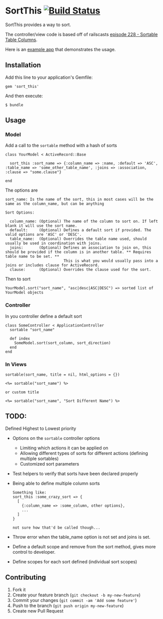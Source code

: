 # SortThis [![Build Status](https://secure.travis-ci.org/spullen/sort_this.png)](http://travis-ci.org/spullen/sort_this)

SortThis provides a way to sort.

The controller/view code is based off of railscasts [episode 228 - Sortable Table Columns](http://railscasts.com/episodes/228-sortable-table-columns).

Here is an [example app](https://github.com/spullen/sort_example) that demonstrates the usage.

## Installation

Add this line to your application's Gemfile:

    gem 'sort_this'

And then execute:

    $ bundle

## Usage

### Model

Add a call to the `sortable` method with a hash of sorts

    class YourModel < ActiveRecord::Base
      
      sort_this :sort_name => {:column_name => :name, :default => 'ASC', :table_name => 'some_other_table_name', :joins => :association, :clause => "some.clause"}
      
    end
    
The options are

    sort_name: Is the name of the sort, this in most cases will be the same as the column_name, but can be anything
    
    Sort Options:
    
      column_name: (Optional) The name of the column to sort on. If left blank it will use the sort name.
      default:     (Optional) Defines a default sort if provided. The valid options are 'ASC' or 'DESC'.
      table_name:  (Optional) Overrides the table name used, should usually be used in coordination with joins.
      joins:       (Optional) Defines an association to join on, this should be provided if the column is in another table. ** Requires table name to be set. **
                              This is what you would usually pass into a joins or includes clause for ActiveRecord.
      clause:      (Optional) Overrides the clause used for the sort.
      
Then to sort

    YourModel.sort("sort_name", "asc|desc|ASC|DESC") => sorted list of YourModel objects
    
### Controller

In you controller define a default sort

    class SomeController < ApplicationController
      sortable "sort_name"
      
      def index
        SomeModel.sort(sort_column, sort_direction)
      end
    end
    
### In Views

    sortable(sort_name, title = nil, html_options = {})
    
    <%= sortable("sort_name") %>
    
    or custom title

    <%= sortable("sort_name", "Sort Different Name") %>
    
## TODO:

Defined Highest to Lowest priority

- Options on the `sortable` controller options
    - Limiting which actions it can be applied on
    - Allowing different types of sorts for different actions (defining multiple sortables)
    - Customized sort parameters
- Test helpers to verify that sorts have been declared properly
- Being able to define multiple column sorts

      Something like:
      sort_this :some_crazy_sort => {
        [
          {:column_name => :some_column, other options},
          ...
        ] 
      }
    
      not sure how that'd be called though...

- Throw error when the table_name option is not set and joins is set.
- Define a default scope and remove from the sort method, gives more control to developer.
- Define scopes for each sort defined (individual sort scopes)

## Contributing

1. Fork it
2. Create your feature branch (`git checkout -b my-new-feature`)
3. Commit your changes (`git commit -am 'Add some feature'`)
4. Push to the branch (`git push origin my-new-feature`)
5. Create new Pull Request
